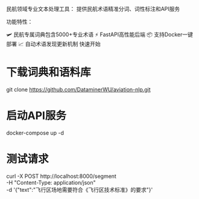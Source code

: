 民航领域专业文本处理工具：
提供民航术语精准分词、词性标注和API服务

功能特性：

🛩 民航专属词典包含5000+专业术语
⚡ FastAPI高性能后端
📦 支持Docker一键部署
📈 自动术语发现更新机制
快速开始
# 下载词典和语料库
git clone https://github.com/DataminerWU/aviation-nlp.git

# 启动API服务
docker-compose up -d

# 测试请求
curl -X POST http://localhost:8000/segment \
  -H "Content-Type: application/json" \
  -d '{"text":"飞行区场地需要符合《飞行区技术标准》的要求"}'
